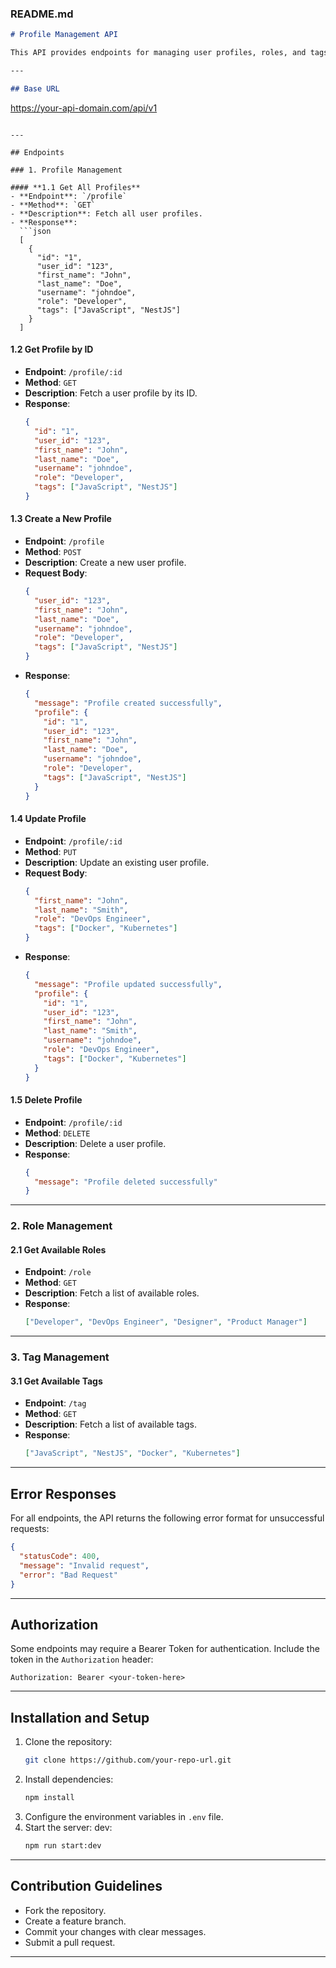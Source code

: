 ### README.md

```markdown
# Profile Management API

This API provides endpoints for managing user profiles, roles, and tags. Built using **NestJS**, it follows RESTful principles and uses JSON as the data exchange format.

---

## Base URL
```

https://your-api-domain.com/api/v1

````

---

## Endpoints

### 1. Profile Management

#### **1.1 Get All Profiles**
- **Endpoint**: `/profile`
- **Method**: `GET`
- **Description**: Fetch all user profiles.
- **Response**:
  ```json
  [
    {
      "id": "1",
      "user_id": "123",
      "first_name": "John",
      "last_name": "Doe",
      "username": "johndoe",
      "role": "Developer",
      "tags": ["JavaScript", "NestJS"]
    }
  ]
````

#### **1.2 Get Profile by ID**

- **Endpoint**: `/profile/:id`
- **Method**: `GET`
- **Description**: Fetch a user profile by its ID.
- **Response**:
  ```json
  {
    "id": "1",
    "user_id": "123",
    "first_name": "John",
    "last_name": "Doe",
    "username": "johndoe",
    "role": "Developer",
    "tags": ["JavaScript", "NestJS"]
  }
  ```

#### **1.3 Create a New Profile**

- **Endpoint**: `/profile`
- **Method**: `POST`
- **Description**: Create a new user profile.
- **Request Body**:
  ```json
  {
    "user_id": "123",
    "first_name": "John",
    "last_name": "Doe",
    "username": "johndoe",
    "role": "Developer",
    "tags": ["JavaScript", "NestJS"]
  }
  ```
- **Response**:
  ```json
  {
    "message": "Profile created successfully",
    "profile": {
      "id": "1",
      "user_id": "123",
      "first_name": "John",
      "last_name": "Doe",
      "username": "johndoe",
      "role": "Developer",
      "tags": ["JavaScript", "NestJS"]
    }
  }
  ```

#### **1.4 Update Profile**

- **Endpoint**: `/profile/:id`
- **Method**: `PUT`
- **Description**: Update an existing user profile.
- **Request Body**:
  ```json
  {
    "first_name": "John",
    "last_name": "Smith",
    "role": "DevOps Engineer",
    "tags": ["Docker", "Kubernetes"]
  }
  ```
- **Response**:
  ```json
  {
    "message": "Profile updated successfully",
    "profile": {
      "id": "1",
      "user_id": "123",
      "first_name": "John",
      "last_name": "Smith",
      "username": "johndoe",
      "role": "DevOps Engineer",
      "tags": ["Docker", "Kubernetes"]
    }
  }
  ```

#### **1.5 Delete Profile**

- **Endpoint**: `/profile/:id`
- **Method**: `DELETE`
- **Description**: Delete a user profile.
- **Response**:
  ```json
  {
    "message": "Profile deleted successfully"
  }
  ```

---

### 2. Role Management

#### **2.1 Get Available Roles**

- **Endpoint**: `/role`
- **Method**: `GET`
- **Description**: Fetch a list of available roles.
- **Response**:
  ```json
  ["Developer", "DevOps Engineer", "Designer", "Product Manager"]
  ```

---

### 3. Tag Management

#### **3.1 Get Available Tags**

- **Endpoint**: `/tag`
- **Method**: `GET`
- **Description**: Fetch a list of available tags.
- **Response**:
  ```json
  ["JavaScript", "NestJS", "Docker", "Kubernetes"]
  ```

---

## Error Responses

For all endpoints, the API returns the following error format for unsuccessful requests:

```json
{
  "statusCode": 400,
  "message": "Invalid request",
  "error": "Bad Request"
}
```

---

## Authorization

Some endpoints may require a Bearer Token for authentication. Include the token in the `Authorization` header:

```
Authorization: Bearer <your-token-here>
```

---

## Installation and Setup

1. Clone the repository:
   ```bash
   git clone https://github.com/your-repo-url.git
   ```
2. Install dependencies:
   ```bash
   npm install
   ```
3. Configure the environment variables in `.env` file.
4. Start the server: dev:
   ```bash
   npm run start:dev
   ```

---

## Contribution Guidelines

- Fork the repository.
- Create a feature branch.
- Commit your changes with clear messages.
- Submit a pull request.

---

```

```
